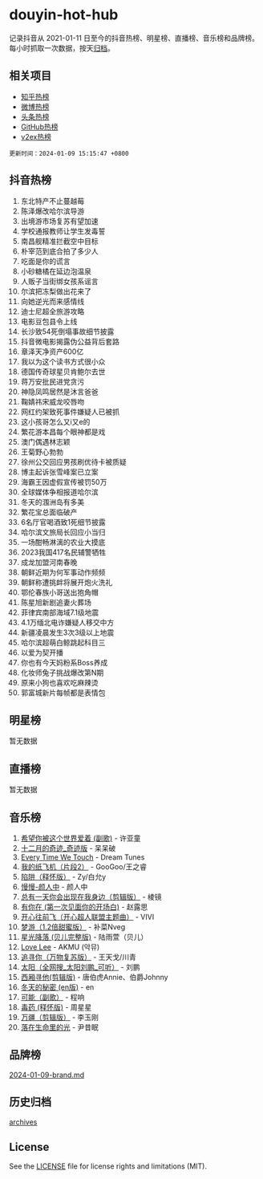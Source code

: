 # douyin-hot-hub

记录抖音从 2021-01-11 日至今的抖音热榜、明星榜、直播榜、音乐榜和品牌榜。每小时抓取一次数据，按天[归档](archives)。

## 相关项目

- [知乎热榜](https://github.com/lonnyzhang423/zhihu-hot-hub)
- [微博热榜](https://github.com/lonnyzhang423/weibo-hot-hub)
- [头条热榜](https://github.com/lonnyzhang423/toutiao-hot-hub)
- [GitHub热榜](https://github.com/lonnyzhang423/github-hot-hub)
- [v2ex热榜](https://github.com/lonnyzhang423/v2ex-hot-hub)


`更新时间：2024-01-09 15:15:47 +0800`

## 抖音热榜

1. 东北特产不止蔓越莓
1. 陈泽爆改哈尔滨导游
1. 出境游市场复苏有望加速
1. 学校通报教师让学生发毒誓
1. 南昌舰精准拦截空中目标
1. 朴宰范到底合拍了多少人
1. 吃面是你的谎言
1. 小砂糖橘在延边泡温泉
1. 人贩子当街绑女孩系谣言
1. 尔滨把冻梨做出花来了
1. 向她逆光而来感情线
1. 迪士尼超全旅游攻略
1. 电影豆包县令上线
1. 长沙致54死倒塌事故细节披露
1. 抖音微电影揭露伪公益背后套路
1. 章泽天净资产600亿
1. 我以为这个读书方式很小众
1. 德国传奇球星贝肯鲍尔去世
1. 蒋万安批民进党贪污
1. 神隐凤鸣居然是沐言爸爸
1. 鞠婧祎宋威龙咬唇吻
1. 网红约架致死事件嫌疑人已被抓
1. 这小孩哥怎么又i又e的
1. 繁花游本昌每个眼神都是戏
1. 澳门偶遇林志颖
1. 王菊野心勃勃
1. 徐州公交回应男孩刷优待卡被质疑
1. 博主起诉张雪峰案已立案
1. 海霸王因虚假宣传被罚50万
1. 全球媒体争相报道哈尔滨
1. 冬天的涠洲岛有多美
1. 繁花宝总面临破产
1. 6名厅官喝酒致1死细节披露
1. 哈尔滨文旅局长回应小当归
1. 一场酣畅淋漓的农业大摸底
1. 2023我国417名民辅警牺牲
1. 成龙加盟河南春晚
1. 朝鲜近期为何军事动作频频
1. 朝鲜称遭挑衅将展开炮火洗礼
1. 鄂伦春族小哥送出狍角帽
1. 陈星旭新剧追妻火葬场
1. 菲律宾南部海域7.1级地震
1. 4.1万缅北电诈嫌疑人移交中方
1. 新疆凌晨发生3次3级以上地震
1. 哈尔滨超萌白鲸跳起科目三
1. 以爱为契开播
1. 你也有今天妈粉系Boss养成
1. 化妆师兔子挑战爆改第N期
1. 原来小狗也喜欢吃麻辣烫
1. 郭富城新片每帧都是表情包

## 明星榜

暂无数据

## 直播榜

暂无数据

## 音乐榜

1. [希望你被这个世界爱着 (副歌)](https://sf86-cdn-tos.douyinstatic.com/obj/tos-cn-ve-2774/oUHCmWQfZlE3QQBKBeD8rCFLpJzPgCpImhsxMt) - 许亚童
1. [十二月的奇迹_奇迹版](https://sf3-cdn-tos.douyinstatic.com/obj/tos-cn-ve-2774/oMslvA9FBzGMGHnyUuoiiUjtIAXfMz6tzwByW8) - 呆呆破
1. [Every Time We Touch](https://sf86-cdn-tos.douyinstatic.com/obj/tos-cn-ve-2774/ogN6lUKQeBBfEVhIOMikG1CcJjugxk1tztZyhP) - Dream Tunes
1. [我的纸飞机（片段2）](https://sf3-cdn-tos.douyinstatic.com/obj/tos-cn-ve-2774/oM2ZrKcg2CD5AeRB2gkeXOFB1IxAGJdZPazYHf) - GooGoo/王之睿
1. [陷阱（释怀版）](https://sf86-cdn-tos.douyinstatic.com/obj/tos-cn-ve-2774/oE8C21LeZrzKLDFfQYgMzx4GAIHageG5IzayY7) - Zy/白允y
1. [慢慢-颜人中](https://sf3-cdn-tos.douyinstatic.com/obj/tos-cn-ve-2774/ocjHNfBXdBxQNC8ZGAeoLMFTUgtBg8bkExunDC) - 颜人中
1. [总有一天你会出现在我身边（剪辑版）](https://sf86-cdn-tos.douyinstatic.com/obj/tos-cn-ve-2774/oMLsHwhWW7CYoAhoWB9EXUQIzNBsfAJxpAoxCU) - 棱镜
1. [有你在 (第一次见面你的开场白)](https://sf3-cdn-tos.douyinstatic.com/obj/tos-cn-ve-2774/oAthrQ3ClJBfI57uBoFEgNDYtNCZ0TSYQQfxQ0) - 赵露思
1. [开心往前飞（开心超人联盟主题曲）](https://sf86-cdn-tos.douyinstatic.com/obj/tos-cn-ve-2774/9d8fb7c82cf1421fb93a9fe925275e0a) - VIVI
1. [梦游（1.2倍甜蜜版）](https://sf86-cdn-tos.douyinstatic.com/obj/tos-cn-ve-2774/o4gyAUm8hwufoEABmwVIiQtHsFuGzAEEWtNMzo) - 补菜Nveg
1. [星光降落 (贝儿完整版)](https://sf86-cdn-tos.douyinstatic.com/obj/tos-cn-ve-2774/okwB9hAwyAtsFFkFBzAX1hOOfQuIoMNs0W2Mwr) - 陆雨萱（贝儿）
1. [Love Lee](https://sf86-cdn-tos.douyinstatic.com/obj/tos-cn-ve-2774/o05GbkJGbCBTdDnMtB0fwOYgkeZp23vrWQDQBS) - AKMU (악뮤)
1. [追寻你（万物复苏版）](https://sf3-cdn-tos.douyinstatic.com/obj/tos-cn-ve-2774/oYeAZJsbjIDit9APmBg8u6uDUQnHmoCf3gbo74) - 王天戈/川青
1. [太阳（全网搜_太阳刘鹏_可听）](https://sf86-cdn-tos.douyinstatic.com/obj/tos-cn-ve-2774/ogWbyIQnlBFImVbeDocRdCIYtBHlbJXgfZMvgz) - 刘鹏
1. [西厢寻他(剪辑版)](https://sf86-cdn-tos.douyinstatic.com/obj/tos-cn-ve-2774/oUsAVfAQKlRNxEv5qxvIB8o5qmIWUcXbzJKJhw) - 唐伯虎Annie、伯爵Johnny
1. [冬天的秘密 (en版)](https://sf3-cdn-tos.douyinstatic.com/obj/tos-cn-ve-2774/okIuMHDdzyf3FjGK4Lphe1vfHcQaPIHAg0Z4CR) - en
1. [可能（副歌）](https://sf86-cdn-tos.douyinstatic.com/obj/tos-cn-ve-2774/cde1731888894259b333569393c2fb51) - 程响
1. [毒药 (释怀版)](https://sf86-cdn-tos.douyinstatic.com/obj/tos-cn-ve-2774/oYILMEAzspdZBIzy4frJNB8ZHPHWAhiwowd4Ad) - 周星星
1. [万疆（剪辑版）](https://sf86-cdn-tos.douyinstatic.com/obj/tos-cn-ve-2774/ooG7oVgFlDTelKCjCsTTobQvbdtj1BBQXnfZd8) - 李玉刚
1. [落在生命里的光](https://sf86-cdn-tos.douyinstatic.com/obj/tos-cn-ve-2774/d9ffa8c090124ea58bb10df9b510c01d) - 尹昔眠

## 品牌榜

[2024-01-09-brand.md](archives/2024-01-09-brand.md)

## 历史归档

[archives](archives)

## License

See the [LICENSE](LICENSE) file for license rights and limitations (MIT).
